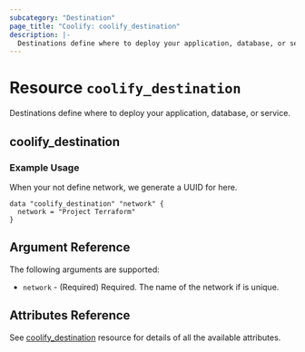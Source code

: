 ```yaml
---
subcategory: "Destination"
page_title: "Coolify: coolify_destination"
description: |-
  Destinations define where to deploy your application, database, or service.
---
```


# Resource `coolify_destination`

Destinations define where to deploy your application, database, or service.


## coolify_destination

### Example Usage
When your not define network, we generate a UUID for here.
```hcl
data "coolify_destination" "network" {
  network = "Project Terraform"
}
```

## Argument Reference

The following arguments are supported:

* `network` -
  (Required)
  Required. The name of the network if is unique.

## Attributes Reference

See [coolify_destination](https://registry.terraform.io/providers/themarkwill/coolify/latest/docs/resources/destination) resource for details of all the available attributes.